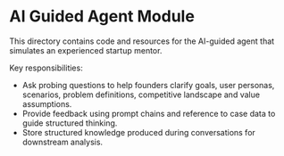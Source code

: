 # AI Guided Agent Module

This directory contains code and resources for the AI-guided agent that simulates an experienced startup mentor.

Key responsibilities:

- Ask probing questions to help founders clarify goals, user personas, scenarios, problem definitions, competitive landscape and value assumptions.
- Provide feedback using prompt chains and reference to case data to guide structured thinking.
- Store structured knowledge produced during conversations for downstream analysis.
